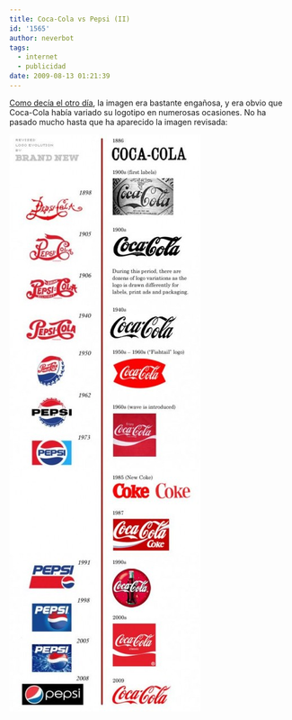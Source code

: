 ```yaml
---
title: Coca-Cola vs Pepsi (II)
id: '1565'
author: neverbot
tags:
  - internet
  - publicidad
date: 2009-08-13 01:21:39
---
```


[Como decía el otro día](/coca-cola-vs-pepsi/), la imagen era bastante engañosa, y era obvio que Coca-Cola había variado su logotipo en numerosas ocasiones. No ha pasado mucho hasta que ha aparecido la imagen revisada:

![Revised Pepsi vs CocaCola](./coca-cola-vs-pepsi-ii/Revised-Pepsi-vs-CocaCola-341x1024.jpg "Revised Pepsi vs CocaCola")